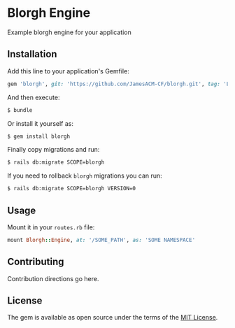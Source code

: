 # Blorgh Engine
Example blorgh engine for your application

## Installation
Add this line to your application's Gemfile:

```ruby
gem 'blorgh', git: 'https://github.com/JamesACM-CF/blorgh.git', tag: 'LATEST_TAG'
```

And then execute:
```bash
$ bundle
```

Or install it yourself as:
```bash
$ gem install blorgh
```

Finally copy migrations and run:

```bash
$ rails db:migrate SCOPE=blorgh
```

If you need to rollback `blorgh` migrations you can run:

```bash
$ rails db:migrate SCOPE=blorgh VERSION=0
```

## Usage
Mount it in your `routes.rb` file:

```ruby
mount Blorgh::Engine, at: '/SOME_PATH', as: 'SOME NAMESPACE'
```

## Contributing
Contribution directions go here.

## License
The gem is available as open source under the terms of the [MIT License](https://opensource.org/licenses/MIT).
